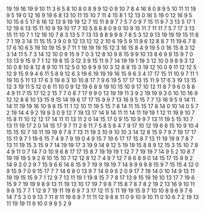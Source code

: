 19
19
16
19
9
10
11
3
6
5
8
10
8
0
8
9
9
12
0
9
10
7
8
4
16
8
0
8
9
5
10
11
11
19
9
5
19
0
12
16
9
19
6
8
13
10
11
15
10
7
11
4
15
8
1
12
13
0
16
5
19
0
12
16
9
5
10
15
6
5
17
6
16
12
13
9
19
19
12
7
15
11
8
9
7
7
5
7
0
9
7
15
11
9
7
3
13
5
17
1
12
19
6
13
15
11
10
9
19
10
17
7
10
5
8
8
8
0
9
0
10
9
15
11
7
11
11
7
5
7
17
3
13
15
11
10
7
1
12
19
10
7
8
3
13
5
7
13
13
8
8
9
9
8
7
8
5
3
12
9
13
19
19
19
15
11
8
7
1
19
3
14
11
15
15
3
9
0
9
12
13
12
12
2
10
6
19
5
9
11
9
6
12
8
8
7
11
19
6
7
8
17
6
10
6
5
19
10
19
15
9
7
11
1
19
19
19
15
12
3
16
15
8
4
9
19
5
0
16
15
8
3
12
3
14
11
5
7
3
14
12
10
0
9
15
9
7
0
3
12
8
10
9
8
15
9
9
10
13
8
6
9
9
15
9
7
0
13
13
9
15
9
7
1
12
19
8
15
3
12
3
9
15
11
9
7
14
19
19
1
19
3
12
10
0
9
8
9
3
12
10
0
8
10
8
12
8
9
10
11
12
5
0
10
9
9
9
10
3
12
8
8
15
3
19
12
10
0
9
11
12
12
5
12
9
15
9
9
4
6
11
5
8
9
12
6
3
19
6
19
19
19
16
15
9
6
3
4
17
17
15
11
10
9
7
11
1
19
10
5
11
13
17
6
3
19
6
3
10
10
8
17
7
9
6
19
5
17
17
13
15
11
9
17
6
3
19
13
15
12
3
19
11
5
12
0
6
11
10
0
9
12
19
6
8
9
19
10
15
10
9
17
10
12
11
8
7
9
6
0
8
8
4
9
11
7
15
17
12
2
15
7
7
0
8
7
17
9
9
0
13
19
19
11
3
9
2
19
19
9
3
0
10
10
16
9
12
12
8
8
10
13
15
9
15
14
19
6
17
17
15
9
9
7
13
16
9
5
15
7
7
13
16
9
5
9
14
11
14
11
19
19
16
10
9
8
15
11
1
12
10
11
19
5
15
7
8
14
11
15
15
17
8
14
0
10
14
0
5
7
2
19
14
4
9
2
19
9
3
0
9
12
7
19
13
17
14
9
14
11
11
14
11
19
19
1
12
11
19
9
10
7
15
8
11
10
12
12
17
14
11
11
13
11
2
0
14
15
17
0
9
15
10
9
9
7
13
11
19
5
15
10
7
13
11
19
17
2
0
14
15
17
9
7
11
2
8
11
7
5
8
5
8
4
7
9
17
10
12
19
6
8
15
10
9
10
4
15
15
10
7
19
11
19
19
9
7
8
7
13
11
19
3
10
9
10
10
3
14
12
8
15
9
7
9
7
19
17
17
15
11
9
7
1
19
6
15
7
4
9
7
9
19
0
4
9
15
7
19
6
17
17
15
8
7
13
11
19
19
9
7
8
7
13
11
19
15
3
15
9
7
14
19
19
17
3
19
9
14
9
12
5
19
19
15
8
8
9
12
15
3
15
10
7
8
4
9
11
0
7
14
7
0
10
9
6
8
17
17
15
8
7
19
19
19
1
12
7
7
19
19
7
14
9
5
2
10
8
7
19
19
19
5
9
2
9
10
15
10
7
12
12
8
12
7
4
9
7
12
7
8
6
8
9
0
14
15
17
15
9
9
2
14
9
3
0
2
9
7
15
9
6
6
14
8
15
9
7
19
9
19
19
7
14
9
9
9
9
8
15
9
7
15
15
4
12
0
9
15
9
7
0
9
15
17
7
7
14
6
8
0
13
9
7
14
9
9
6
2
0
9
17
7
19
14
0
10
14
9
13
11
19
19
15
15
9
7
1
12
9
7
13
11
19
1
19
8
15
7
7
8
17
13
9
15
19
19
10
13
17
7
19
6
15
9
7
19
19
9
8
9
13
11
19
13
10
17
19
7
9
8
7
15
8
7
8
7
8
2
19
2
13
16
9
10
11
9
8
15
7
7
1
12
9
7
19
11
19
6
9
7
3
17
12
11
5
11
19
19
15
9
7
10
10
8
9
6
9
7
6
14
7
5
3
0
9
13
7
11
8
11
19
6
9
7
11
11
12
9
8
8
11
0
9
10
9
10
11
0
10
6
7
2
19
13
11
19
19
11
9
10
0
9
9
5
2
9
